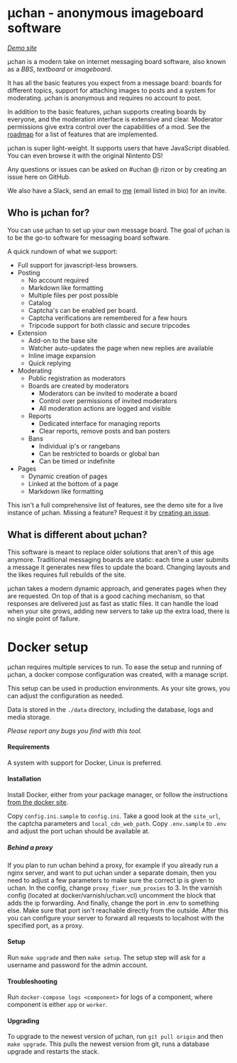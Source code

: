 # µchan - anonymous imageboard software

[*Demo site*](https://uchan.plebco.de/)

µchan is a modern take on internet messaging board software, also known as a *BBS*, *textboard* or *imageboard*.

It has all the basic features you expect from a message board: boards for different topics, support for attaching images to posts and a system for moderating. µchan is anonymous and requires no account to post.

In addition to the basic features, µchan supports creating boards by everyone, and the moderation interface is extensive and clear. Moderator permissions give extra control over the capabilities of a mod. See the [roadmap](https://github.com/Floens/uchan/issues/1) for a list of features that are implemented.

µchan is super light-weight. It supports users that have JavaScript disabled. You can even browse it with the original Nintento DS!

Any questions or issues can be asked on #uchan @ rizon or by creating an issue here on GitHub.

We also have a Slack, send an email to [me](https://github.com/Floens) (email listed in bio) for an invite.


## Who is µchan for?
You can use µchan to set up your own message board.
The goal of µchan is to be the go-to software for messaging board software.

A quick rundown of what we support:
* Full support for javascript-less browsers.
* Posting
    * No account required
    * Markdown like formatting
    * Multiple files per post possible
    * Catalog
    * Captcha's can be enabled per board.
    * Captcha verifications are remembered for a few hours
    * Tripcode support for both classic and secure tripcodes
* Extension
    * Add-on to the base site
    * Watcher auto-updates the page when new replies are available
    * Inline image expansion
    * Quick replying
* Moderating
    * Public registration as moderators
    * Boards are created by moderators
        * Moderators can be invited to moderate a board
        * Control over permissions of invited moderators
        * All moderation actions are logged and visible
    * Reports
        * Dedicated interface for managing reports
        * Clear reports, remove posts and ban posters
    * Bans
        * Individual ip's or rangebans
        * Can be restricted to boards or global ban
        * Can be timed or indefinite
* Pages
    * Dynamic creation of pages
    * Linked at the bottom of a page
    * Markdown like formatting

This isn't a full comprehensive list of features, see the demo site for a live instance of µchan.
Missing a feature? Request it by [creating an issue](https://github.com/Floens/uchan/issues/new).


## What is different about µchan?
This software is meant to replace older solutions that aren't of this age anymore. Traditional messaging boards are static: each time a user submits a message it generates new files to update the board. Changing layouts and the likes requires full rebuilds of the site.

µchan takes a modern dynamic approach, and generates pages when they are requested. On top of that is a good caching mechanism, so that responses are delivered just as fast as static files. It can handle the load when your site grows, adding new servers to take up the extra load, there is no single point of failure.

# Docker setup

µchan requires multiple services to run. To ease the setup and running of µchan, a docker compose configuration was created, with a manage script.

This setup can be used in production environments. As your site grows, you can adjust the configuration as needed.

Data is stored in the `./data` directory, including the database, logs and media storage.

*Please report any bugs you find with this tool.*

#### Requirements

A system with support for Docker, Linux is preferred.

#### Installation

Install Docker, either from your package manager, or follow the instructions [from the docker site](https://docs.docker.com/engine/installation/).

Copy `config.ini.sample` to `config.ini`. Take a good look at the `site_url`, the captcha parameters and `local_cdn_web_path`.
Copy `.env.sample` to `.env` and adjust the port uchan should be available at.

##### Behind a proxy
If you plan to run uchan behind a proxy, for example if you already run a nginx server, and want to put uchan under a separate domain,
then you need to adjust a few parameters to make sure the correct ip is given to uchan.
In the config, change `proxy_fixer_num_proxies` to 3. In the varnish config (located at docker/varnish/uchan.vcl)
uncomment the block that adds the ip forwarding. And finally, change the port in .env to something else.
Make sure that port isn't reachable directly from the outside. After this you can configure your server to forward all requests to localhost
with the specified port, as a proxy.

#### Setup

Run `make upgrade` and then `make setup`. The setup step will ask for a username and password for the admin account.

#### Troubleshooting

Run `docker-compose logs <component>` for logs of a component, where component is either `app` or `worker`.


#### Upgrading

To upgrade to the newest version of µchan, run `git pull origin` and then `make upgrade`. This pulls the newest version from git, runs a database upgrade and restarts the stack.
